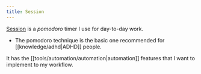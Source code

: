 ```yaml
---
title: Session
---
```


[Session](https://www.stayinsession.com/) is a _pomodoro_ timer I use for day-to-day work.

- The pomodoro technique is the basic one recommended for [[knowledge/adhd|ADHD]] people.

It has the [[tools/automation/automation|automation]] features that I want to implement to my workflow.
